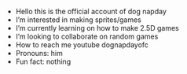 -  Hello this is the official account of dog napday
-  I’m interested in making sprites/games
-  I’m currently learning on how to make 2.5D games
-  I’m looking to collaborate on random games
-  How to reach me youtube dognapdayofc 
-  Pronouns: him
-  Fun fact: nothing
